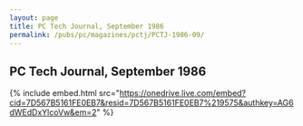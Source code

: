 ```yaml
---
layout: page
title: PC Tech Journal, September 1986
permalink: /pubs/pc/magazines/pctj/PCTJ-1986-09/
---
```


PC Tech Journal, September 1986
-------------------------------

{% include embed.html src="https://onedrive.live.com/embed?cid=7D567B5161FE0EB7&resid=7D567B5161FE0EB7%219575&authkey=AG6dWEdDxYlcoVw&em=2" %}
